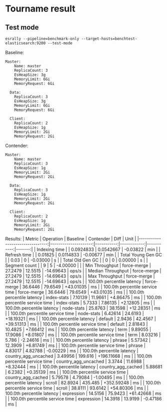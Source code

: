 # Tourname result

## Test mode

```
esrally --pipeline=benchmark-only --target-hosts=benchtest-elasticsearch:9200 --test-mode
```

Baseline:
```
Master:
    Name: master
    ReplicaCount: 3
    EsHeapSize: 3g
    MemoryLimit: 6Gi
    MemoryRequest: 6Gi

  Data:
    ReplicaCount: 3
    EsHeapSize: 3g
    MemoryLimit: 6Gi
    MemoryRequest: 6Gi

  Client:
    ReplicaCount: 2
    EsHeapSize: 1g
    MemoryLimit: 2Gi
    MemoryRequest: 2Gi
```    

Contender:
```
Master:
    Name: master
    ReplicaCount: 3
    EsHeapSize: 1g
    MemoryLimit: 2Gi
    MemoryRequest: 2Gi

  Data:
    ReplicaCount: 3
    EsHeapSize: 1g
    MemoryLimit: 2Gi
    MemoryRequest: 2Gi

  Client:
    ReplicaCount: 2
    EsHeapSize: 1g
    MemoryLimit: 2Gi
    MemoryRequest: 2Gi
```    

Results:
|                          Metric |            Operation |   Baseline |   Contender |       Diff |   Unit |
|--------------------------------:|---------------------:|-----------:|------------:|-----------:|-------:|
|                   Indexing time |                      |  0.0924833 |   0.0542667 |   -0.03822 |    min |
|                    Refresh time |                      |    0.01825 |   0.0114833 |   -0.00677 |    min |
|              Total Young Gen GC |                      |       0.03 |           0 |   -0.03000 |      s |
|                Total Old Gen GC |                      |          0 |           0 |    0.00000 |      s |
|                   Segment count |                      |          9 |           5 |   -4.00000 |        |
|                  Min Throughput |          force-merge |    27.2479 |     12.5515 |  -14.69643 |  ops/s |
|               Median Throughput |          force-merge |    27.2479 |     12.5515 |  -14.69643 |  ops/s |
|                  Max Throughput |          force-merge |    27.2479 |     12.5515 |  -14.69643 |  ops/s |
|      100.0th percentile latency |          force-merge |    36.6446 |     79.6549 |  +43.01035 |     ms |
| 100.0th percentile service time |          force-merge |    36.6446 |     79.6549 |  +43.01035 |     ms |
|      100.0th percentile latency |          index-stats |    7.10139 |     11.9661 |   +4.86475 |     ms |
| 100.0th percentile service time |          index-stats |     5.7333 |     7.86135 |   +2.12805 |     ms |
|      100.0th percentile latency |           node-stats |    25.8763 |     38.1598 |  +12.28351 |     ms |
| 100.0th percentile service time |           node-stats |    6.42614 |     24.6193 |  +18.19321 |     ms |
|      100.0th percentile latency |              default |     2.9436 |     42.4567 |  +39.51313 |     ms |
| 100.0th percentile service time |              default |    2.81843 |     10.4825 |   +7.66412 |     ms |
|      100.0th percentile latency |                 term |    9.89055 |     17.9086 |   +8.01807 |     ms |
| 100.0th percentile service time |                 term |    8.03216 |       5.786 |   -2.24616 |     ms |
|      100.0th percentile latency |               phrase |    5.57342 |     12.3909 |   +6.81749 |     ms |
| 100.0th percentile service time |               phrase |    4.83017 |     4.82788 |   -0.00229 |     ms |
|      100.0th percentile latency | country_agg_uncached |    3.49956 |     199.616 | +196.11668 |     ms |
| 100.0th percentile service time | country_agg_uncached |     3.3744 |     11.6988 |   +8.32444 |     ms |
|      100.0th percentile latency |   country_agg_cached |    5.88681 |      6.2382 |   +0.35139 |     ms |
| 100.0th percentile service time |   country_agg_cached |    5.79578 |     4.79084 |   -1.00495 |     ms |
|      100.0th percentile latency |               scroll |    82.8924 |     435.485 | +352.59248 |     ms |
| 100.0th percentile service time |               scroll |    38.8111 |     93.6142 |  +54.80306 |     ms |
|      100.0th percentile latency |           expression |    14.5156 |     75.9423 |  +61.42668 |     ms |
| 100.0th percentile service time |           expression |    14.3918 |     13.9199 |   -0.47186 |     ms |
